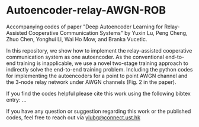 # Autoencoder-relay-AWGN-ROB
Accompanying codes of paper "Deep Autoencoder Learning for Relay-Assisted Cooperative Communication Systems" by Yuxin Lu, Peng Cheng, Zhuo Chen, Yonghui Li, Wai Ho Mow, and Branka Vucetic. 

In this repository, we show how to implement the relay-assisted cooperative communication system as one autoencoder. As the conventional end-to-end training is inapplicable, we use a novel two-stage training approach to indirectly solve the end-to-end training problem.
Including the python codes for implementing the autoencoders for a point to point AWGN channel and the 3-node relay network under AWGN channels (Fig. 2 in the paper).

If you find the codes helpful please cite this work using the following bibtex entry: ...

If you have any question or suggestion regarding this work or the published codes, feel free to reach out via ylubg@connect.ust.hk
